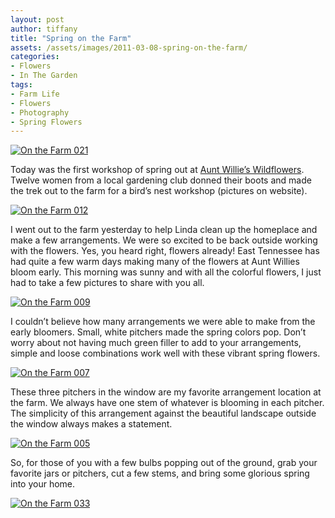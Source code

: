 ```yaml
---
layout: post
author: tiffany
title: "Spring on the Farm"
assets: /assets/images/2011-03-08-spring-on-the-farm/
categories: 
- Flowers
- In The Garden
tags: 
- Farm Life
- Flowers
- Photography
- Spring Flowers
---
```


[![](jekyll_uploads/2011/03/On-the-Farm-021-325x433.jpg "On the Farm 021")](http://www.sweetpeonies.com/2011/03/spring-on-the-farm/on-the-farm-021-2/)

Today was the first workshop of spring out at [Aunt Willie’s Wildflowers](http://www.auntwillieswildflowers.com/). Twelve women from a local gardening club donned their boots and made the trek out to the farm for a bird’s nest workshop (pictures on website).

[![](jekyll_uploads/2011/03/On-the-Farm-012-575x431.jpg "On the Farm 012")](http://www.sweetpeonies.com/2011/03/spring-on-the-farm/on-the-farm-012-2/)

I went out to the farm yesterday to help Linda clean up the homeplace and make a few arrangements. We were so excited to be back outside working with the flowers. Yes, you heard right, flowers already! East Tennessee has had quite a few warm days making many of the flowers at Aunt Willies bloom early. This morning was sunny and with all the colorful flowers, I just had to take a few pictures to share with you all.

[![](jekyll_uploads/2011/03/On-the-Farm-009-325x443.jpg "On the Farm 009")](http://www.sweetpeonies.com/2011/03/spring-on-the-farm/on-the-farm-009/)

I couldn’t believe how many arrangements we were able to make from the early bloomers. Small, white pitchers made the spring colors pop. Don’t worry about not having much green filler to add to your arrangements, simple and loose combinations work well with these vibrant spring flowers.

[![](jekyll_uploads/2011/03/On-the-Farm-007-325x534.jpg "On the Farm 007")](http://www.sweetpeonies.com/2011/03/spring-on-the-farm/on-the-farm-007/)

These three pitchers in the window are my favorite arrangement location at the farm. We always have one stem of whatever is blooming in each pitcher. The simplicity of this arrangement against the beautiful landscape outside the window always makes a statement.

[![](jekyll_uploads/2011/03/On-the-Farm-005-325x433.jpg "On the Farm 005")](http://www.sweetpeonies.com/2011/03/spring-on-the-farm/on-the-farm-005-2/)

So, for those of you with a few bulbs popping out of the ground, grab your favorite jars or pitchers, cut a few stems, and bring some glorious spring into your home.

[![](jekyll_uploads/2011/03/On-the-Farm-033-575x431.jpg "On the Farm 033")](http://www.sweetpeonies.com/2011/03/spring-on-the-farm/on-the-farm-033-2/)